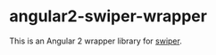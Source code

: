 # angular2-swiper-wrapper

This is an Angular 2 wrapper library for [swiper](https://www.npmjs.com/package/swiper).
